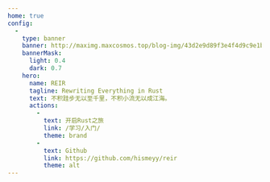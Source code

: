```yaml
---
home: true
config:
  -
    type: banner
    banner: http://maximg.maxcosmos.top/blog-img/43d2e9d89f3e4f4d9c9e1b58e507e1a7.jpg
    bannerMask:
      light: 0.4
      dark: 0.7
    hero:
      name: REIR
      tagline: Rewriting Everything in Rust
      text: 不积跬步无以至千里，不积小流无以成江海。
      actions:
        -
          text: 开启Rust之旅
          link: /学习/入门/
          theme: brand
        -
          text: Github
          link: https://github.com/hismeyy/reir
          theme: alt
---
```

